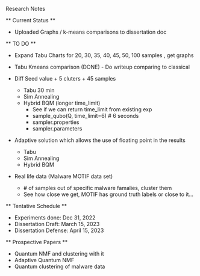 Research Notes

** Current Status **

* Uploaded Graphs / k-means comparisons to dissertation doc


** TO DO **

* Expand Tabu Charts for 20, 30, 35, 40, 45, 50, 100 samples , get graphs

* Tabu Kmeans comparison (DONE) - Do writeup comparing to classical 

* Diff Seed value + 5 cluters + 45 samples
    * Tabu 30 min
    * Sim Annealing
    * Hybrid BQM  (longer time_limit) 
        * See if we can return time_limit from existing exp
        * sample_qubo(Q, time_limit=6)   # 6 seconds
        * sampler.properties
        * sampler.parameters


* Adaptive solution which allows the use of floating point in the results
    * Tabu
    * Sim Annealing
    * Hybrid BQM


* Real life data (Malware MOTIF data set)
    * \# of samples out of specific malware famalies, cluster them
    * See how close we get, MOTIF has ground truth labels or close to it...



** Tentative Schedule **

* Experiments done:  Dec 31, 2022
* Dissertation Draft:  March 15, 2023
* Dissertation Defense: April 15, 2023



** Prospective Papers **

* Quantum NMF and clustering with it
* Adaptive Quantum NMF
* Quantum clustering of malware data
